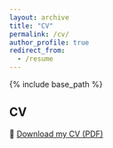 ```yaml
---
layout: archive
title: "CV"
permalink: /cv/
author_profile: true
redirect_from:
  - /resume
---
```


{% include base_path %}

## CV

📝 [Download my CV (PDF)](./assets/Argentin_CV_2025.pdf)
